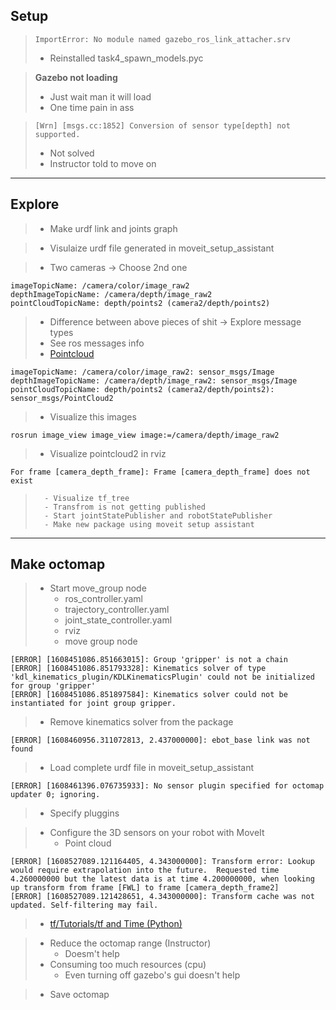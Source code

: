 
## Setup

> ```ImportError: No module named gazebo_ros_link_attacher.srv```
> - Reinstalled task4_spawn_models.pyc

> **Gazebo not loading**
> - Just wait man it will load
> - One time pain in ass

> ```[Wrn] [msgs.cc:1852] Conversion of sensor type[depth] not supported.```
> - Not solved
> - Instructor told to move on
---

## Explore
> - Make urdf link and joints graph

> - Visulaize urdf file generated in moveit_setup_assistant

> - Two cameras -> Choose 2nd one

```
imageTopicName: /camera/color/image_raw2
depthImageTopicName: /camera/depth/image_raw2
pointCloudTopicName: depth/points2 (camera2/depth/points2)
```

> - Difference between above pieces of shit -> Explore message types
> - See ros messages info
> - [Pointcloud](https://youtu.be/yXCkyuo8bcs)
```
imageTopicName: /camera/color/image_raw2: sensor_msgs/Image
depthImageTopicName: /camera/depth/image_raw2: sensor_msgs/Image
pointCloudTopicName: depth/points2 (camera2/depth/points2): sensor_msgs/PointCloud2
```

> - Visualize this images
```
rosrun image_view image_view image:=/camera/depth/image_raw2
```

> - Visualize pointcloud2 in rviz
```
For frame [camera_depth_frame]: Frame [camera_depth_frame] does not exist
```
>       - Visualize tf_tree
>       - Transfrom is not getting published
>       - Start jointStatePublisher and robotStatePublisher
>       - Make new package using moveit setup assistant
---

## Make octomap
> - Start move_group node
>   - ros_controller.yaml
>   - trajectory_controller.yaml
>   - joint_state_controller.yaml
>   - rviz
>   - move group node
```
[ERROR] [1608451086.851663015]: Group 'gripper' is not a chain
[ERROR] [1608451086.851793328]: Kinematics solver of type 'kdl_kinematics_plugin/KDLKinematicsPlugin' could not be initialized for group 'gripper'
[ERROR] [1608451086.851897584]: Kinematics solver could not be instantiated for joint group gripper.
```
> - Remove kinematics solver from the package

```
[ERROR] [1608460956.311072813, 2.437000000]: ebot_base link was not found
```
> - Load complete urdf file in moveit_setup_assistant


```
[ERROR] [1608461396.076735933]: No sensor plugin specified for octomap updater 0; ignoring.
```
> - Specify pluggins

> - Configure the 3D sensors on your robot with MoveIt
>   - Point cloud

```
[ERROR] [1608527089.121164405, 4.343000000]: Transform error: Lookup would require extrapolation into the future.  Requested time 4.260000000 but the latest data is at time 4.200000000, when looking up transform from frame [FWL] to frame [camera_depth_frame2]
[ERROR] [1608527089.121428651, 4.343000000]: Transform cache was not updated. Self-filtering may fail.
```
> - [tf/Tutorials/tf and Time (Python)](http://library.isr.ist.utl.pt/docs/roswiki/tf(2f)Tutorials(2f)tf(20)and(20)Time(2028)Python(29).html)

> - Reduce the octomap range (Instructor)
>   - Doesm't help
> - Consuming too much resources (cpu)
>   - Even turning off gazebo's gui doesn't help 

> - Save octomap
